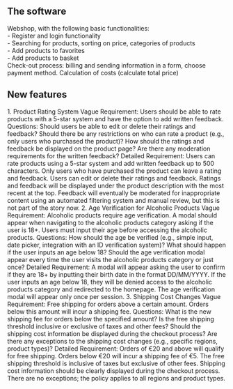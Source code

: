 <h2>The software</h2>
Webshop, with the following basic functionalities:<br>
- Register and login functionality<br>
- Searching for products, sorting on price, categories of products<br>
- Add products to favorites<br>
- Add products to basket<br>
Check-out process: billing and sending information in a form, choose payment method. Calculation of costs (calculate total price)<br>
<h2>New features</h2>
1. Product Rating System
Vague Requirement: Users should be able to rate products with a 5-star system and have the option to add written feedback.
Questions:
Should users be able to edit or delete their ratings and feedback?
Should there be any restrictions on who can rate a product (e.g., only users who purchased the product)?
How should the ratings and feedback be displayed on the product page?
Are there any moderation requirements for the written feedback?
Detailed Requirement: Users can rate products using a 5-star system and add written feedback up to 500 characters. Only users who have purchased the product can leave a rating and feedback. Users can edit or delete their ratings and feedback. Ratings and feedback will be displayed under the product description with the most recent at the top. Feedback will eventually be moderated for inappropriate content using an automated filtering system and manual review, but this is not part of the story now.
2. Age Verification for Alcoholic Products
Vague Requirement: Alcoholic products require age verification. A modal should appear when navigating to the alcoholic products category asking if the user is 18+. Users must input their age before accessing the alcoholic products.
Questions:
How should the age be verified (e.g., simple input, date picker, integration with an ID verification system)?
What should happen if the user inputs an age below 18?
Should the age verification modal appear every time the user visits the alcoholic products category or just once?
Detailed Requirement: A modal will appear asking the user to confirm if they are 18+ by inputting their birth date in the format DD/MM/YYYY. If the user inputs an age below 18, they will be denied access to the alcoholic products category and redirected to the homepage. The age verification modal will appear only once per session.
3. Shipping Cost Changes
Vague Requirement: Free shipping for orders above a certain amount. Orders below this amount will incur a shipping fee.
Questions:
What is the new shipping fee for orders below the specified amount?
Is the free shipping threshold inclusive or exclusive of taxes and other fees?
Should the shipping cost information be displayed during the checkout process?
Are there any exceptions to the shipping cost changes (e.g., specific regions, product types)?
Detailed Requirement:
Orders of €20 and above will qualify for free shipping. Orders below €20 will incur a shipping fee of €5. The free shipping threshold is inclusive of taxes but exclusive of other fees. Shipping cost information should be clearly displayed during the checkout process. There are no exceptions; the policy applies to all regions and product types.
